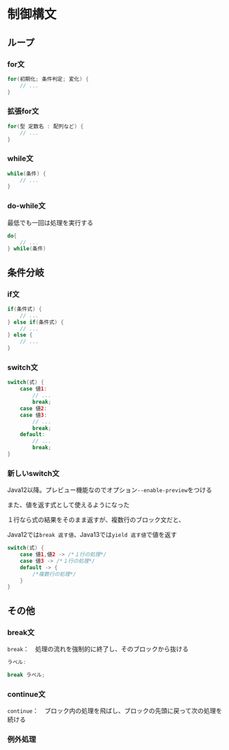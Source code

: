 # 制御構文





## ループ



### for文

```java
for(初期化; 条件判定; 変化) {
    // ...
}
```



### 拡張for文

```java
for(型 定数名 : 配列など) {
    // ...
}
```



### while文

```java
while(条件) {
    // ...
}
```



### do-while文

最低でも一回は処理を実行する

```java
do{
    // ...
} while(条件)
```





## 条件分岐



### if文

```java
if(条件式) {
    // ...
} else if(条件式) {
    // ...
} else {
    // ...
}
```



### switch文

```java
switch(式) {
    case 値1:
        // ...
        break;
    case 値2:
    case 値3:
        // ...
        break;
    default:
        // ...
        break;
}
```



### 新しいswitch文

Java12以降。プレビュー機能なのでオプション`--enable-preview`をつける

また、値を返す式として使えるようになった

１行なら式の結果をそのまま返すが、複数行のブロック文だと、

Java12では`break 返す値`、Java13では`yield 返す値`で値を返す

```java
switch(式) {
    case 値1,値2 -> /*１行の処理*/
    case 値3 -> /*１行の処理*/
    default -> {
        /*複数行の処理*/
    }
}
```





## その他



### break文

`break`：　処理の流れを強制的に終了し、そのブロックから抜ける

```java
ラベル:

break ラベル;
```



### continue文

`continue`：　ブロック内の処理を飛ばし、ブロックの先頭に戻って次の処理を続ける



### 例外処理









































